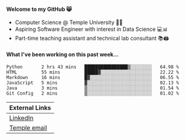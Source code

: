 #### Welcome to my GitHub 😸
  * Computer Science @ Temple University 🍒🦉
  * Aspiring Software Engineer with interest in Data Science 💻📊
  * Part-time teaching assistant and technical lab consultant 📚🖨️

#### What I've been working on this past week...
<!--START_SECTION:waka-->

```text
Python       2 hrs 43 mins   ████████████████▒░░░░░░░░   64.98 %
HTML         55 mins         █████▓░░░░░░░░░░░░░░░░░░░   22.22 %
Markdown     16 mins         █▓░░░░░░░░░░░░░░░░░░░░░░░   06.55 %
JavaScript   5 mins          ▓░░░░░░░░░░░░░░░░░░░░░░░░   02.13 %
Java         3 mins          ▒░░░░░░░░░░░░░░░░░░░░░░░░   01.54 %
Git Config   2 mins          ▒░░░░░░░░░░░░░░░░░░░░░░░░   01.02 %
```

<!--END_SECTION:waka-->

| External Links | 
| -------------- | 
| [LinkedIn](https://linkedin.com/in/shullender) |
| [Temple email](mailto:stephull@temple.edu) |

